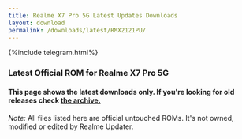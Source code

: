 ```yaml
---
title: Realme X7 Pro 5G Latest Updates Downloads
layout: download
permalink: /downloads/latest/RMX2121PU/
---
```

<script>
    $(document).ready(function () {
        loadLatest("RMX2121PU");
    });
</script>

{%include telegram.html%}

<div class="col-12 mx-auto">
    <h3 class="title bg-light p-2 rounded">Latest Official ROM for Realme X7 Pro 5G</h3>
    <h4>This page shows the latest downloads only. If you're looking for old releases check
        <a href="/downloads/archive/RMX2121PU/">the archive.</a></h4>
    <p><i>Note: </i>All files listed here are official untouched ROMs.
        It's not owned, modified or edited by Realme Updater.</p>
    <div id="downloads">
    </div>
</div>